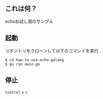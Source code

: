 ## これは何？
echoお試し用のサンプル

## 起動
リポジトリをクローンして以下のコマンドを実行

```
$ cd how-to-use-echo-golang
$ go run main.go
```

## 停止
`Control` + `c`